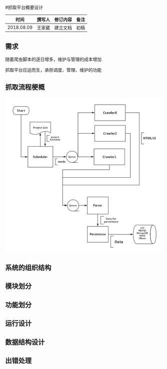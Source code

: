 #抓取平台概要设计


|时间|撰写人|修订内容|备注|
|:-:|:---:|:-----:|:-:|
|2018.08.09|王家葳|建立文档|初稿|

## 需求

随着爬虫脚本的逐日增多，维护与管理的成本增加

抓取平台应运而生，承担调度、管理、维护的功能

## 抓取流程梗概

![抓取流程梗概](https://github.com/beforeuwait/spider_platform/blob/master/%E6%8A%93%E5%8F%96%E5%B9%B3%E5%8F%B0%E6%80%BB%E8%A7%88.jpg?raw=true)



## 系统的组织结构

## 模块划分

## 功能划分

## 运行设计

## 数据结构设计

## 出错处理
